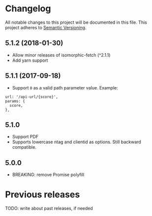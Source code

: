 # Changelog

All notable changes to this project will be documented in this file.
This project adheres to [Semantic Versioning](http://semver.org/).

## 5.1.2  (2018-01-30)

* Allow minor releases of isomorphic-fetch (^2.1.1)
* Add yarn support

## 5.1.1 (2017-09-18)

* Support `0` as a valid path parameter value. Example:

```
url: '/api-url/{score}',
params: {
  score,
},
```

## 5.1.0

* Support PDF
* Supports lowercase ntag and clientid as options. Still backward compatible.

## 5.0.0

* BREAKING: remove Promise polyfill

# Previous releases

TODO: write about past releases, if needed
